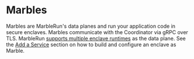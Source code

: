# Marbles

Marbles are MarbleRun's data planes and run your application code in secure enclaves.
Marbles communicate with the Coordinator via gRPC over TLS.
MarbleRun [supports multiple enclave runtimes](../features/runtimes.md) as the data plane.
See the [Add a Service](../workflows/add-service.md) section on how to build and configure an enclave as Marble.
